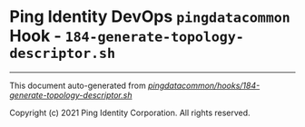 
# Ping Identity DevOps `pingdatacommon` Hook - `184-generate-topology-descriptor.sh`

---
This document auto-generated from _[pingdatacommon/hooks/184-generate-topology-descriptor.sh](https://github.com/pingidentity/pingidentity-docker-builds/blob/master/pingdatacommon/hooks/184-generate-topology-descriptor.sh)_

Copyright (c) 2021 Ping Identity Corporation. All rights reserved.
